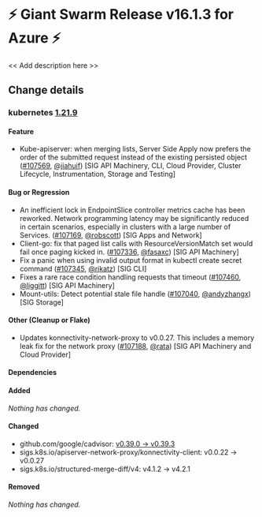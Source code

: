 # :zap: Giant Swarm Release v16.1.3 for Azure :zap:

<< Add description here >>

## Change details


### kubernetes [1.21.9](https://github.com/kubernetes/kubernetes/releases/tag/v1.21.9)

#### Feature
- Kube-apiserver: when merging lists, Server Side Apply now prefers the order of the submitted request instead of the existing persisted object ([#107569](https://github.com/kubernetes/kubernetes/pull/107569), [@jiahuif](https://github.com/jiahuif)) [SIG API Machinery, CLI, Cloud Provider, Cluster Lifecycle, Instrumentation, Storage and Testing]
#### Bug or Regression
- An inefficient lock in EndpointSlice controller metrics cache has been reworked. Network programming latency may be significantly reduced in certain scenarios, especially in clusters with a large number of Services. ([#107169](https://github.com/kubernetes/kubernetes/pull/107169), [@robscott](https://github.com/robscott)) [SIG Apps and Network]
- Client-go: fix that paged list calls with ResourceVersionMatch set would fail once paging kicked in. ([#107336](https://github.com/kubernetes/kubernetes/pull/107336), [@fasaxc](https://github.com/fasaxc)) [SIG API Machinery]
- Fix a panic when using invalid output format in kubectl create secret command ([#107345](https://github.com/kubernetes/kubernetes/pull/107345), [@rikatz](https://github.com/rikatz)) [SIG CLI]
- Fixes a rare race condition handling requests that timeout ([#107460](https://github.com/kubernetes/kubernetes/pull/107460), [@liggitt](https://github.com/liggitt)) [SIG API Machinery]
- Mount-utils: Detect potential stale file handle ([#107040](https://github.com/kubernetes/kubernetes/pull/107040), [@andyzhangx](https://github.com/andyzhangx)) [SIG Storage]
#### Other (Cleanup or Flake)
- Updates konnectivity-network-proxy to v0.0.27. This includes a memory leak fix for the network proxy ([#107188](https://github.com/kubernetes/kubernetes/pull/107188), [@rata](https://github.com/rata)) [SIG API Machinery and Cloud Provider]
#### Dependencies
#### Added
_Nothing has changed._
#### Changed
- github.com/google/cadvisor: [v0.39.0 → v0.39.3](https://github.com/google/cadvisor/compare/v0.39.0...v0.39.3)
- sigs.k8s.io/apiserver-network-proxy/konnectivity-client: v0.0.22 → v0.0.27
- sigs.k8s.io/structured-merge-diff/v4: v4.1.2 → v4.2.1
#### Removed
_Nothing has changed._



